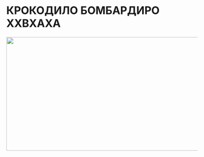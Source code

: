 # КРОКОДИЛО БОМБАРДИРО ХХВХАХА
<img src="https://distribution.faceit-cdn.net/images/051cf7b4-2555-4fef-a8c2-d408a94c29a5.jpeg" width="900" height="300">
